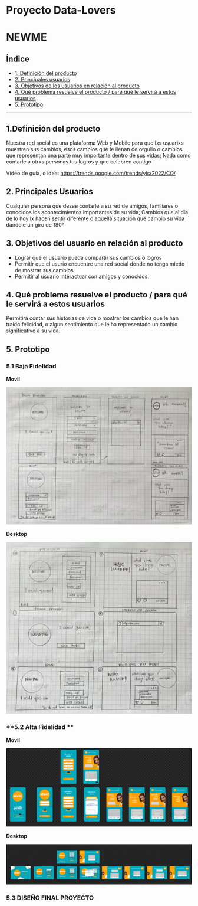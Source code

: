 # Proyecto Data-Lovers
# **NEWME**

## Índice

* [1. Definición del producto](#1-definición-del-producto)
* [2. Principales usuarios](#2-princiaples-usuarios)
* [3. Objetivos de los usuarios en relación al producto](#3-objetivos-producto)
* [4. Qué problema resuelve el producto / para qué le servirá a estos usuarios](#4-problemas-resuelve)
* [5. Prototipo](#5-prototipo)

***

## **1.Definición del producto**

Nuestra red social es una plataforma Web y Mobile para que lxs usuarixs muestren sus cambios, esos cambios que le llenan de orgullo o cambios que representan una parte muy importante dentro de sus vidas; Nada como contarle a otrxs personas tus logros y que celebren contigo

Video de guía, o idea: https://trends.google.com/trends/yis/2022/CO/

## **2. Principales Usuarios**

Cualquier persona que desee contarle a su red de amigos, familiares o conocidos los acontecimientos importantes de su vida; Cambios que al día de lo hoy lx hacen sentir diferente o aquella situación que cambio su vida dándole un giro de 180°

## **3. Objetivos del usuario en relación al producto**

- Lograr que el usuario pueda compartir sus cambios o logros
- Permitir que el usurio encuentre una red social donde no tenga miedo de mostrar sus cambios
- Permitir al usuario interactuar con amigos y conocidos.

## **4. Qué problema resuelve el producto / para qué le servirá a estos usuarios**

Permitirá contar sus historias de vida o mostrar los cambios que le han traído felicidad, o algun sentimiento que le ha representado un cambio significativo a su vida.

## **5. Prototipo**

### **5.1 Baja Fidelidad**

 **Movil**

![Prototipo Blanco y Negro Movil](./img/prototipoBajaFidelidad0.1.jpeg)

**Desktop**

![Prototipo Blanco y Negro Desktop](./img/PrototipoBajaFedelidad0.2.jpeg)


### **5.2 Alta Fidelidad **

 **Movil**

![Prototipo Alta Fidelidad Movil](./img/PrototipoAltaFidelidad0.1.png)

**Desktop**

![Prototipo Alta Fidelidad Movil](./img/PrototipoAltaFidelidad0.2.png)


### **5.3 DISEÑO FINAL PROYECTO**
